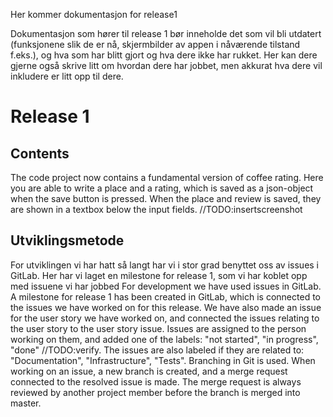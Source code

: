 Her kommer dokumentasjon for release1

Dokumentasjon som hører til release 1 bør inneholde det som vil bli utdatert (funksjonene slik de er nå, skjermbilder av appen i nåværende tilstand f.eks.), og hva som har blitt gjort og hva dere ikke har rukket. Her kan dere gjerne også skrive litt om hvordan dere har jobbet, men akkurat hva dere vil inkludere er litt opp til dere.
# Release 1
## Contents
The code project now contains a fundamental version of coffee rating. Here you are able to write a place and a rating, which is saved as a json-object when the save button is pressed. When the place and review is saved, they are shown in a textbox below the input fields.
//TODO:insertscreenshot

## Utviklingsmetode
For utviklingen vi har hatt så langt har vi i stor grad benyttet oss av issues i GitLab. Her har vi laget en milestone for release 1, som vi har koblet opp med issuene vi har jobbed
For development we have used issues in GitLab. A milestone for release 1 has been created in GitLab, which is connected to the issues we have worked on for this release. We have also made an issue for the user story we have worked on, and connected the issues relating to the user story to the user story issue. Issues are assigned to the person working on them, and added one of the labels: "not started", "in progress", "done" //TODO:verify. The issues are also labeled if they are related to: "Documentation", "Infrastructure", "Tests".
Branching in Git is used. When working on an issue, a new branch is created, and a merge request connected to the resolved issue is made. The merge request is always reviewed by another project member before the branch is merged into master.